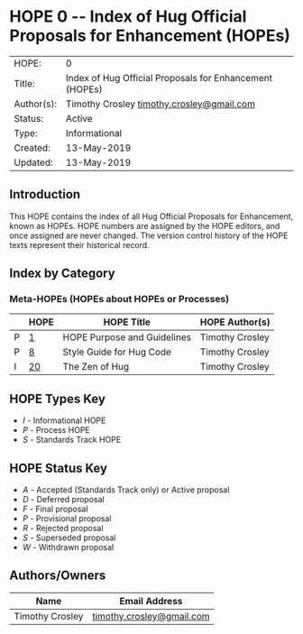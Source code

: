 # HOPE 0 -- Index of Hug Official Proposals for Enhancement (HOPEs)

|             |                                                         |
| ------------| ------------------------------------------------------- |
| HOPE:       | 0                                                       |
| Title:      | Index of Hug Official Proposals for Enhancement (HOPEs) |
| Author(s):  | Timothy Crosley <timothy.crosley@gmail.com>             |
| Status:     | Active                                                  |
| Type:       | Informational                                           |
| Created:    | 13-May-2019                                             |
| Updated:    | 13-May-2019                                             |

## Introduction

This HOPE contains the index of all Hug Official Proposals for Enhancement, known as HOPEs. HOPE numbers are assigned by the HOPE editors, and once assigned are never changed. The version control history of the HOPE texts represent their historical record.

## Index by Category

### Meta-HOPEs (HOPEs about HOPEs or Processes)

|  | HOPE                                                                                                 | HOPE Title                         |  HOPE Author(s)                      |
| -| -----------------------------------------------------------------------------------------------------| -----------------------------------| ------------------------------------ |
|P |[1](https://github.com/hugapi/HOPE/blob/master/all/HOPE-1--HOPE-Purpose-and-Guidelines.md)            | HOPE Purpose and Guidelines        | Timothy Crosley                      |
|P |[8](https://github.com/hugapi/HOPE/blob/master/all/HOPE-8--Style-Guide-for-Hug-Code.md)               | Style Guide for Hug Code           | Timothy Crosley                      |
|I |[20](https://github.com/hugapi/HOPE/blob/master/all/HOPE-20--The-Zen-of-Hug.md)                       | The Zen of Hug                     | Timothy Crosley                      |

## HOPE Types Key

- *I* - Informational HOPE
- *P* - Process HOPE
- *S* - Standards Track HOPE

## HOPE Status Key

- *A* - Accepted (Standards Track only) or Active proposal
- *D* - Deferred proposal
- *F* - Final proposal
- *P* - Provisional proposal
- *R* - Rejected proposal
- *S* - Superseded proposal
- *W* - Withdrawn proposal

## Authors/Owners

| Name                                                   | Email Address                                          |
| -------------------------------------------------------| -------------------------------------------------------|
| Timothy Crosley                                        | timothy.crosley@gmail.com                              |
